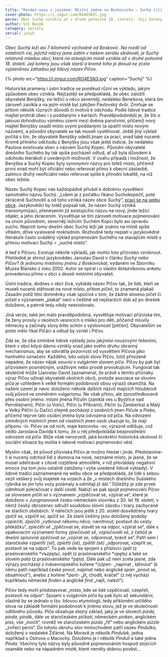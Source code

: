 ```yaml
---
title: "Rendez-vous s jazykem: Místní jména na Boskovicku – Suchý čili Píčov"
cover-photo: https://i.imgur.com/RO4ESN3l.jpg
perex: Obec Suchý vznikla až v druhé polovině 18. století. Její kořeny jsou však starší a kromě toho je dosud ne zcela vyjasněnou záhadou její lidový název Píčov.
author: Vít Boček
category: seriály
serial: jazyk
---
```


*Obec Suchý leží asi 7 kilometrů východně od Boskovic. Na rozdíl od ostatních vsí, jejichž názvy jsme zatím v našem seriálu sledovali, je Suchý relativně mladou obcí, která na stávajícím místě vznikla až v druhé polovině 18. století. Její kořeny jsou však starší a kromě toho je dosud ne zcela vyjasněnou záhadou její lidový název Píčov.*

{% photo src="https://i.imgur.com/RO4ESN3.jpg" caption="Suchý" %}

Historické prameny i ústní tradice se poněkud různí ve výkladu, jakým způsobem obec vznikla. Nejčastěji se předpokládá, že obec založili obyvatelé Benýšky, vsi ležící o něco severněji, nedaleko Benešova, která tím zároveň zanikla a na jejím místě byl založen Pavlovský dvůr. Zmiňuje se přitom několik různých důvodů či motivů k odchodu. Podle lidové tradice majitel prohrál obec i s poddanými v kartách. Pravděpodobnější je, že šlo o jakousi dohodnutou výměnu území mezi dvěma panstvími, přičemž nový majitel Benýšky osadil místo svými poddanými (a opatřil místo novým názvem), a původní obyvatelé se tak museli vystěhovat. Ještě jiný výklad počítá s tím, že obyvatelé Benýšky odešli jinam za prací, snad také nuceně. Kromě přímého odchodu z Benýšky jsou však ještě indicie, že nedaleko Pavlova existovala obec s názvem Suchý Kopec. Původní obyvatelé dnešního Suchého by tak spíše pocházeli odtud, ať už byla důvodem k odchodu kterákoli z uvedených možností. V úvahu připadá i možnost, že Benýška a Suchý Kopec byly synonymní názvy pro totéž místo, přičemž první snad mohl být oficiální nebo referovat přímo k obecní zástavbě, zatímco druhý neoficiální nebo referovat spíše k přírodní lokalitě, na níž obec ležela.

Název Suchý Kopec nás každopádně přivádí k dobrému vysvětlení samotného názvu Suchý. „Lidem je z počátku říkáno Suchokopečtí, poté zkráceně Suchovští a od toho vzniká název obce Suchý“, [praví se na webu obce](https://www.obecsuchy.cz/obec-7/z-historie-obce/). Jazykovědci by totéž popsali tak, že název Suchý vzniká transonymizací, přenesením již existujícího názvu na nový, jinde ležící objekt, a jeho zkrácením. Vysvětluje se tím zároveň motivace pojmenování: na onom původním, severněji ležícím Suchém Kopci bylo asi opravdu sucho. Naproti tomu dnešní obec Suchý leží jak známo na místě spíše vlhkém, dříve vysloveně mokřadním. Rozhodně tedy neplatí v jazykovědné literatuře často uváděný výklad pojmenování Suchého na stavajícím místě s přímou motivací Suchý = „suché místo“.

A teď k Píčovu. Existuje několik výkladů, jak mohlo toto přízvisko vzniknout. Přehledně je shrnul jazykovědec Jaroslav David v článku *Suchý nebo Píčov? (k jednomu místnímu jménu z Boskovicka)*, vydaném ve Sborníku Muzea Blansko z roku 2002. Autor se opíral i o vlastní dotazníkovou anketu provedenou přímo v obci s deseti místními obyvateli.

Ústní tradice, dodnes v obci živá, vykládá název Píčov tak, že lidé, kteří se museli nuceně stěhovat na nové místo, přitom *píčeli*, to znamená plakali. Zásadní potíž této domněnky však spočívá v tom, že žádné sloveso *píčet* či *píčeti* s významem „plakat“ není v češtině od nejstarších dob až po dnešek doloženo, a patrně tedy nikdy neexistovalo.

Jiná verze, také jen málo pravděpodobná, vysvětluje motivaci přízviska tím, že ženy prosily v okolních vesnicích o mléko pro děti, přičemž mluvily německy a začínaly slovy *bitte schön* s výslovností [pitčén]. Obyvatelům se proto mělo říkat Pičáci a odtud by vznikl i Píčov.

Zdá se, že oba zmíněné lidové výklady jsou jakýmisi nouzovými řešeními, které v obci kdysi dávno vznikly snad jako svého druhu obranný mechanismus, aby se odvrátila pozornost od vysvětlení Píčova jako hanlivého označení. Každého, kdo uslyší slovo Píčov, totiž přirozeně napadne, že název nějak souvisí s vulgárním slovem *píča*. Píčov by pak byl přízviskem posměšným, urážlivým nebo prostě provokujícím. Fungovat tak skutečně může (Jaroslav David zaznamenal, že právě s těmito příznaky výraz Píčov užívají obyvatelé okolních obcí), protože asociace se slovem *píča* je vzhledem k velké formální podobnosti obou výrazů okamžitá. Na našem území je navíc doloženo několik dalších názvů majících hloubkově svůj původ ve zmíněném vulgarismu. Ne však přímo, ale zprostředkovaně přes osobní jméno: místní jména Pičulín (zaniklá ves u Bystřice nad Pernštejnem), Pičín (u Votic), Pičín (u Příbrami), Pěčín (u Žamberka) a Malý a Velký Pěčín (u Dačic) zřejmě pocházejí z osobních jmen *Pičule* a *Pieka*, přičemž teprve tato osobní jména byla odvozena od píča. Na odvození zmíněných místních jmen od vlastních jmen osob ukazuje to, že mají příponu -ín. Píčov se od nich, maje koncovku -ov, výrazně odlišuje, což vedlo Jaroslava Davida k tomu, že u něj předpokládal bezprostřední odvození od *píča*. Blíže však nerozvedl, jaká konkrétní historická okolnost či sociální situace by mohla k takové motivaci pojmenování vést.

Myslím však, že původ přízviska Píčov je možno hledat i jinde. Představíme-li si nucený odchod lidí z domova na nové, neznámé místo, je jasné, že se musel odehrávat v citově rozjitřené atmosféře, v níž převládaly negativní emoce (na tom jsou ostatně založeny i výše uvedené lidové výklady). V lidové tradici zaznamenané na webu obce se předpokládá, že lidé s sebou vezli veškerý svůj majetek na vozech a že „v místech dnešního Sušského rybníka se jim tyto vozy polámaly a odmítají jít dál.“ Důležitý je zde prvek odmítnutí pokračovat v další cestě. Nabízí se pak spojit pojmenování Píčov se slovesem *píčiti se* s významem „vzpěčovat se, vzpírat se“, které je doloženo v Jungmannově česko-německém slovníku z 30. let 19. století, v němž český obrozenec sdružil soudobou slovní zásobu i tvary zachycené ve starších obdobích. V nářečích jsou ještě z 20. století dosvědčeny tvary *zpíčit se, vzpíčit se, spíčit se*. Ze staré češtiny jsou doloženy podoby *vzpiečiti, zpiečiti* „vytknout někomu něco; namítnout; postavit do cesty překážku“, *zpiečěti sě* „zpěčovat se, stavět se na odpor, vzpírat se“, dále s opakovacím významem formy *zpiečovati sě, vzpiečovati sě*, z čehož je dnešní spisovné *zpěčovat se* „vzpírat se, odporovat, bránit se“. Patří sem i staročeské *vzpietiti (sě), zpietiti (sě), zpětiti (sě)* „odporovat, vzepřít se, postavit se na odpor“. To pak vede ke spojení s příslovci *zpět* (z praslovanského **vъzpętь*), opět (z praslovanského **opętь*) a také se slovem *pata* (z praslovanského **pęta*). Dále pak už není zcela jasné, zda výrazy pocházejí z indoevropského kořene **(s)pen-* „napínat , táhnout“ (k němu patří například české *pnout*, *napínat* nebo anglické *span* „pnout se, obsáhnout“), anebo z kořene **pent*- „jít, chodit, kráčet“ (z něj vychází kupříkladu německé *finden* a anglické *find* „najít, nalézt“).

Píčov tedy mohl představovat „místo, kde se lidé vzpěčovali, vzepřeli, postavili na odpor“. Spojení s vulgárním *píča* by pak bylo až sekundární, vlastně by se jednalo o tzv. lidovou etymologii, tedy přiklonění určitého slova na základě formální podobnosti k jinému slovu, jež je ve skutečnosti odlišného původu. *Píča* obsahuje stejný základ, jaký je ve slovech *pizda, pinda, pindík*, dále ve staročeském *pičkati*, německém *pinken*, anglickém *piss*, vše „močit“, rovněž ve staročeském *pizda* „řiť“ nebo anglickém *pizzle* „zvířecí penis“. Do tohoto okruhu slov mimochodem patří název *Pindulka*, doložený v nedaleké Žďárné. Na Moravě je několik *Pindulek*, jedna například u Ostrova u Macochy. Doloženo je i několik *Pindulí* a také jedna *Pinda*. Všechny tyto názvy byly původně pojmenováním hospod stojících osaměle nebo na nápadném místě, které neměly dobrou pověst…
